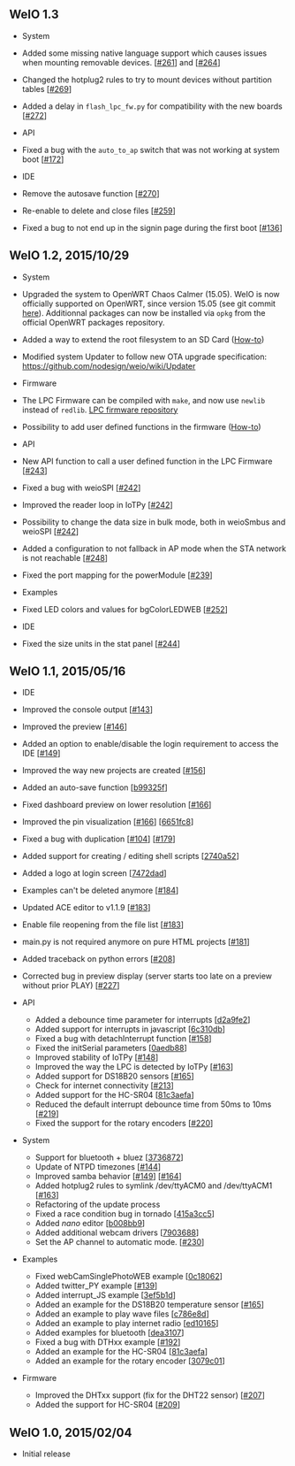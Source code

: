 WeIO 1.3
--------

- System
 - Added some missing native language support which causes issues when mounting removable devices. [[#261](https://github.com/nodesign/weio/issues/261)] and [[#264](https://github.com/nodesign/weio/issues/264)]
 - Changed the hotplug2 rules to try to mount devices without partition tables [[#269](https://github.com/nodesign/weio/issues/269)]
 - Added a delay in ```flash_lpc_fw.py``` for compatibility with the new boards [[#272](https://github.com/nodesign/weio/pull/272)]

- API
 - Fixed a bug with the ```auto_to_ap``` switch that was not working at system boot [[#172](https://github.com/nodesign/weio/issues/172)] 

- IDE
 - Remove the autosave function [[#270](https://github.com/nodesign/weio/issues/270)]
 - Re-enable to delete and close files [[#259](https://github.com/nodesign/weio/issues/259)]
 - Fixed a bug to not end up in the signin page during the first boot [[#136](https://github.com/nodesign/weio/issues/136)]

WeIO 1.2, 2015/10/29
-------------------

- System
 - Upgraded the system to OpenWRT Chaos Calmer (15.05). WeIO is now officially supported on OpenWRT, since version 15.05 (see git commit [here](http://git.openwrt.org/?p=15.05/openwrt.git;a=commit;h=21823760547b26d6b04a057583d25a0e346eced1)). Additionnal packages can now be installed via ```opkg``` from the official OpenWRT packages repository. 
 - Added a way to extend the root filesystem to an SD Card ([How-to](https://github.com/nodesign/weio/wiki/How-to-extend-WeIO-flash-space))
 - Modified system Updater to follow new OTA upgrade specification: https://github.com/nodesign/weio/wiki/Updater

- Firmware
 - The LPC Firmware can be compiled with ```make```, and now use ```newlib``` instead of ```redlib```. [LPC firmware repository](https://github.com/nodesign/UPER)
 - Possibility to add user defined functions in the firmware ([How-to](https://github.com/nodesign/UPER/blob/master/UserFunctions/README.md))

- API
 - New API function to call a user defined function in the LPC Firmware [[#243](https://github.com/nodesign/weio/pull/243)]
 - Fixed a bug with weioSPI [[#242](https://github.com/nodesign/weio/pull/242)]
 - Improved the reader loop in IoTPy [[#242](https://github.com/nodesign/weio/pull/242)]
 - Possibility to change the data size in bulk mode, both in weioSmbus and weioSPI [[#242](https://github.com/nodesign/weio/pull/242)]
 - Added a configuration to not fallback in AP mode when the STA network is not reachable [[#248](https://github.com/nodesign/weio/pull/248)]
 - Fixed the port mapping for the powerModule [[#239](https://github.com/nodesign/weio/pull/239)]

- Examples
 - Fixed LED colors and values for bgColorLEDWEB [[#252](https://github.com/nodesign/weio/pull/252)]

- IDE
 - Fixed the size units in the stat panel [[#244](https://github.com/nodesign/weio/pull/244)]


WeIO 1.1, 2015/05/16
-------------------
- IDE
 - Improved the console output [[#143](https://github.com/nodesign/weio/pull/143)]
 - Improved the preview [[#146](https://github.com/nodesign/weio/pull/146)]
 - Added an option to enable/disable the login requirement to access the IDE [[#149](https://github.com/nodesign/weio/pull/149)]
 - Improved the way new projects are created [[#156](https://github.com/nodesign/weio/pull/156)]
 - Added an auto-save function [[b99325f](https://github.com/nodesign/weio/commit/b99325f78c02ed27189bc13bb42c01ea57b94564)]
 - Fixed dashboard preview on lower resolution [[#166](https://github.com/nodesign/weio/pull/166)]
 - Improved the pin visualization [[#166](https://github.com/nodesign/weio/pull/166)] [[6651fc8](https://github.com/nodesign/weio/commit/6651fc8472eafc8e7eb555435e9aa345e0136b2d)]
 - Fixed a bug with duplication [[#104](https://github.com/nodesign/weio/issues/104)] [[#179](https://github.com/nodesign/weio/pull/179)]
 - Added support for creating / editing shell scripts [[2740a52](https://github.com/nodesign/weio/commit/2740a526e458ee3910dbbc7d8cb0c66bb871a3e8)]
 - Added a logo at login screen [[7472dad](https://github.com/nodesign/weio/commit/7472dad7f1c2674a54740509aa66618f44f68b08)]
 - Examples can't be deleted anymore [[#184](https://github.com/nodesign/weio/pull/184)]
 - Updated ACE editor to v1.1.9 [[#183](https://github.com/nodesign/weio/pull/183)]
 - Enable file reopening from the file list [[#183](https://github.com/nodesign/weio/pull/183)]
 - main.py is not required anymore on pure HTML projects [[#181](https://github.com/nodesign/weio/pull/181)]
 - Added traceback on python errors [[#208](https://github.com/nodesign/weio/pull/208)]
 - Corrected bug in preview display (server starts too late on a preview without prior PLAY) [[#227](https://github.com/nodesign/weio/pull/227)]

- API
  - Added a debounce time parameter for interrupts [[d2a9fe2](https://github.com/nodesign/weio/commit/d2a9fe2ca3153ad3a22f53810a047d6958fb9f89)]
  - Added support for interrupts in javascript [[6c310db](https://github.com/nodesign/weio/commit/6c310db6e5b4d713d9e8666e7610d43f5b8a6886)]
  - Fixed a bug with detachInterrupt function [[#158](https://github.com/nodesign/weio/pull/158)]
  - Fixed the initSerial parameters [[0aedb88](https://github.com/nodesign/weio/commit/0aedb8842254a1da21be7f811ead0e0d4ee9d381)]
  - Improved stability of IoTPy [[#148](https://github.com/nodesign/weio/pull/148)]
  - Improved the way the LPC is detected by IoTPy [[#163](https://github.com/nodesign/weio/pull/163)]
  - Added support for DS18B20 sensors [[#165](https://github.com/nodesign/weio/pull/165)]
  - Check for internet connectivity [[#213](https://github.com/nodesign/weio/pull/213)]
  - Added support for the HC-SR04 [[81c3aefa](https://github.com/nodesign/weio/commit/81c3aefa36e586a15ee046245ae31a1d95265a2a)]
  - Reduced the default interrupt debounce time from 50ms to 10ms [[#219](https://github.com/nodesign/weio/pull/219)]
  - Fixed the support for the rotary encoders [[#220](https://github.com/nodesign/weio/pull/220)]

- System
  - Support for bluetooth + bluez [[3736872](https://github.com/nodesign/weio/commit/3736872b7d50c9e07f45133f6df1267c954b8b1c)]
  - Update of NTPD timezones [[#144](https://github.com/nodesign/weio/pull/144)]
  - Improved samba behavior [[#149](https://github.com/nodesign/weio/pull/159)]   [[#164](https://github.com/nodesign/weio/pull/164)]
  - Added hotplug2 rules to symlink /dev/ttyACM0 and /dev/ttyACM1 [[#163](https://github.com/nodesign/weio/pull/163)]
  - Refactoring of the update process
  - Fixed a race condition bug in tornado [[415a3cc5](https://github.com/nodesign/weio/commit/415a3cc5f73d47a9cdce745a8c7ef9292365dcb2)]
  - Added *nano* editor [[b008bb9](https://github.com/nodesign/weio/commit/b008bb95afca910acff2a37fb19f82572f7e1d3b)]
  - Added additional webcam drivers [[7903688](https://github.com/nodesign/weio/commit/790368861af8991fb8e60e665d9d5ebfbb8f1793)]
  - Set the AP channel to automatic mode. [[#230](https://github.com/nodesign/weio/pull/230)]

- Examples
  - Fixed webCamSinglePhotoWEB example [[0c18062](https://github.com/nodesign/weio/commit/0c180625e096767da8ed0b1ad9f38fd76bf5e611)]
  - Added twitter_PY example [[#139](https://github.com/nodesign/weio/pull/139)]
  - Added interrupt_JS example [[3ef5b1d](https://github.com/nodesign/weio/commit/3ef5b1ddc7d5093c1ac7a8cd5494f5ea86e4169d)]
  - Added an example for the DS18B20 temperature sensor [[#165](https://github.com/nodesign/weio/pull/165)]
  - Added an example to play wave files [[c786e8d](https://github.com/nodesign/weio/commit/c786e8d12e74b82a44c1f1cd481397f27db62a55)]
  - Added an example to play internet radio [[ed10165](https://github.com/nodesign/weio/commit/ed101654b08357e2891450fe45268e20b42f7d73)]
  - Added examples for bluetooth [[dea3107](https://github.com/nodesign/weio/commit/dea3107e73ce8e3c81f55badaa568286459dc9ad)]
  - Fixed a bug with DTHxx example [[#192](https://github.com/nodesign/weio/pull/192)]
  - Added an example for the HC-SR04 [[81c3aefa](https://github.com/nodesign/weio/commit/81c3aefa36e586a15ee046245ae31a1d95265a2a)]
  - Added an example for the rotary encoder [[3079c01](https://github.com/nodesign/weio/commit/3079c017e2f9c9c319e395c586efd2196f6f34e4)]

- Firmware
  - Improved the DHTxx support (fix for the DHT22 sensor) [[#207](https://github.com/nodesign/weio/pull/207)]
  - Added the support for HC-SR04 [[#209](https://github.com/nodesign/weio/pull/209)]

WeIO 1.0, 2015/02/04
--------------------
- Initial release
